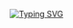 <div align="center">
  
[![Typing SVG](https://readme-typing-svg.herokuapp.com?font=Fira+Code&pause=1000&color=2E9EF7&center=true&vCenter=true&width=435&lines=👋Hii+I'Am+Mayur+Hatte;Thanksr+for+Visiting+My+Profile;Follow+Me+For+Build+connection)](https://git.io/typing-svg)
